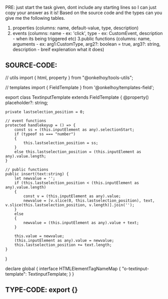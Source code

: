 PRE: just start the task given, dont include any starting lines so I can just copy your answer as it is!
 Based on the source code and the types can you give me the following tables. 
1. properties (columns: name, default-value, type, description) 
2. events (columns: name - ex: 'click', type - ex: CustomEvent<ClickEvent>, description - when its being triggered etc) 
3.public functions (columns: name, arguments - ex: arg1:CustomType, arg2?: boolean = true, arg3?: string, description - breif explenation what it does)

## SOURCE-CODE:
 // utils 
import { html, property } from "@onkelhoy/tools-utils";

// templates
import { FieldTemplate } from '@onkelhoy/templates-field';

export class TextinputTemplate<T extends HTMLElement = HTMLInputElement> extends FieldTemplate<T> {
    @property() placeholder?: string;

    private lastselection_position = 0;

    // event functions
    protected handlekeyup = () => {
        const ss = (this.inputElement as any).selectionStart;
        if (typeof ss === "number")
        {
            this.lastselection_position = ss;
        }
        else this.lastselection_position = (this.inputElement as any).value.length;
    }

    // public functions
    public insert(text:string) {
        let newvalue = '';
        if (this.lastselection_position < (this.inputElement as any).value.length)
        {
            const v = (this.inputElement as any).value;
            newvalue = [v.slice(0, this.lastselection_position), text, v.slice(this.lastselection_position, v.length)].join('');
        }
        else 
        {
            newvalue = (this.inputElement as any).value + text;
        }

        this.value = newvalue;
        (this.inputElement as any).value = newvalue;
        this.lastselection_position += text.length;
    }
}


declare global {
    interface HTMLElementTagNameMap {
        "o-textinput-template": TextinputTemplate;
    }
}


## TYPE-CODE: export {}